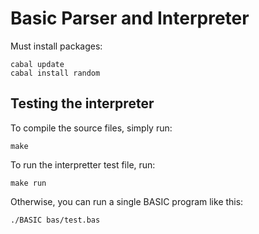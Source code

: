 # Basic Parser and Interpreter

Must install packages:

```
cabal update
cabal install random
```

## Testing the interpreter

To compile the source files, simply run:

```
make
```

To run the interpretter test file, run:

```
make run
```

Otherwise, you can run a single BASIC program like this:

```
./BASIC bas/test.bas
```
